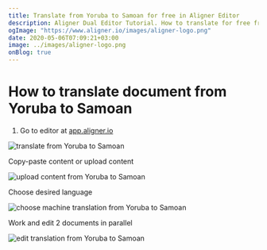 ```yaml
---
title: Translate from Yoruba to Samoan for free in Aligner Editor
description: Aligner Dual Editor Tutorial. How to translate for free from Yoruba to Samoan. Aligner is multilingual document management platform. 
ogImage: "https://www.aligner.io/images/aligner-logo.png"
date: 2020-05-06T07:09:21+03:00
image: ../images/aligner-logo.png
onBlog: true
---
```


# How to translate document from Yoruba to Samoan

1. Go to editor at [app.aligner.io](https://app.aligner.io "Aligner App web page")

![translate from Yoruba to Samoan](../aligner-blank-editor.png "translate from Yoruba to Samoan")

Copy-paste content or upload content

![upload content from Yoruba to Samoan](../aligner-uploaded-document.png "upload content from Yoruba to Samoan")

Choose desired language

![choose machine translation from Yoruba to Samoan](../aligner-language-dropdown.png "choose machine translation from Yoruba to Samoan")

Work and edit 2 documents in parallel

![edit translation from Yoruba to Samoan](../aligner-double-sitded-editor.png "edit translation from Yoruba to Samoan")

